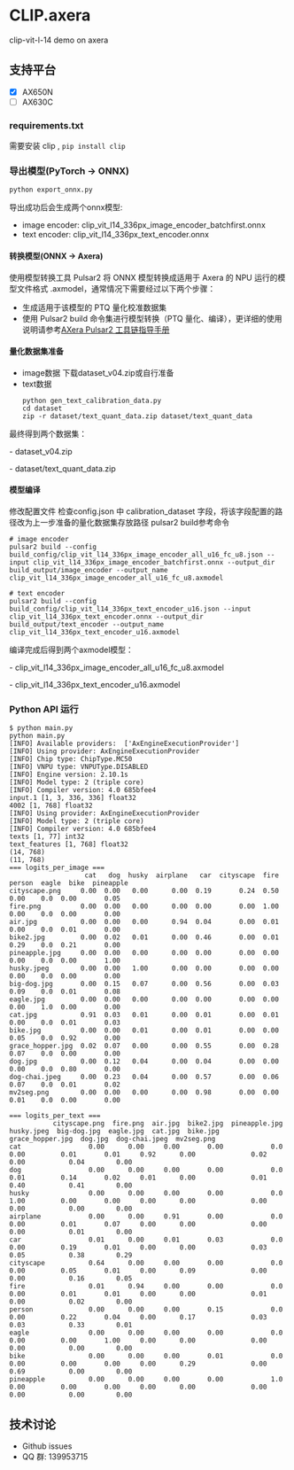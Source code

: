 # CLIP.axera
clip-vit-l-14 demo on axera

## 支持平台
- [x] AX650N
- [ ] AX630C

### requirements.txt

需要安装 clip , `pip install clip`

### 导出模型(PyTorch -> ONNX)
```
python export_onnx.py
```
导出成功后会生成两个onnx模型:
- image encoder: clip_vit_l14_336px_image_encoder_batchfirst.onnx
- text encoder: clip_vit_l14_336px_text_encoder.onnx


#### 转换模型(ONNX -> Axera)
使用模型转换工具 Pulsar2 将 ONNX 模型转换成适用于 Axera 的 NPU 运行的模型文件格式 .axmodel，通常情况下需要经过以下两个步骤：

- 生成适用于该模型的 PTQ 量化校准数据集
- 使用 Pulsar2 build 命令集进行模型转换（PTQ 量化、编译），更详细的使用说明请参考[AXera Pulsar2 工具链指导手册](https://pulsar2-docs.readthedocs.io/zh-cn/latest/index.html)


#### 量化数据集准备
- image数据
下载dataset_v04.zip或自行准备
- text数据
    ```
    python gen_text_calibration_data.py
    cd dataset
    zip -r dataset/text_quant_data.zip dataset/text_quant_data
    ```
最终得到两个数据集：

\- dataset_v04.zip

\- dataset/text_quant_data.zip

#### 模型编译
修改配置文件
检查config.json 中 calibration_dataset 字段，将该字段配置的路径改为上一步准备的量化数据集存放路径
pulsar2 build参考命令
```
# image encoder
pulsar2 build --config build_config/clip_vit_l14_336px_image_encoder_all_u16_fc_u8.json --input clip_vit_l14_336px_image_encoder_batchfirst.onnx --output_dir build_output/image_encoder --output_name clip_vit_l14_336px_image_encoder_all_u16_fc_u8.axmodel

# text encoder
pulsar2 build --config build_config/clip_vit_l14_336px_text_encoder_u16.json --input clip_vit_l14_336px_text_encoder.onnx --output_dir build_output/text_encoder --output_name clip_vit_l14_336px_text_encoder_u16.axmodel
```
编译完成后得到两个axmodel模型：

\- clip_vit_l14_336px_image_encoder_all_u16_fc_u8.axmodel

\- clip_vit_l14_336px_text_encoder_u16.axmodel


### Python API 运行
```shell
$ python main.py 
python main.py
[INFO] Available providers:  ['AxEngineExecutionProvider']
[INFO] Using provider: AxEngineExecutionProvider
[INFO] Chip type: ChipType.MC50
[INFO] VNPU type: VNPUType.DISABLED
[INFO] Engine version: 2.10.1s
[INFO] Model type: 2 (triple core)
[INFO] Compiler version: 4.0 685bfee4
input.1 [1, 3, 336, 336] float32
4002 [1, 768] float32
[INFO] Using provider: AxEngineExecutionProvider
[INFO] Model type: 2 (triple core)
[INFO] Compiler version: 4.0 685bfee4
texts [1, 77] int32
text_features [1, 768] float32
(14, 768)
(11, 768)
=== logits_per_image ===
                   cat   dog  husky  airplane   car  cityscape  fire  person  eagle  bike  pineapple
cityscape.png     0.00  0.00   0.00      0.00  0.19       0.24  0.50    0.00    0.0  0.00       0.05
fire.png          0.00  0.00   0.00      0.00  0.00       0.00  1.00    0.00    0.0  0.00       0.00
air.jpg           0.00  0.00   0.00      0.94  0.04       0.00  0.01    0.00    0.0  0.01       0.00
bike2.jpg         0.00  0.02   0.01      0.00  0.46       0.00  0.01    0.29    0.0  0.21       0.00
pineapple.jpg     0.00  0.00   0.00      0.00  0.00       0.00  0.00    0.00    0.0  0.00       1.00
husky.jpeg        0.00  0.00   1.00      0.00  0.00       0.00  0.00    0.00    0.0  0.00       0.00
big-dog.jpg       0.00  0.15   0.07      0.00  0.56       0.00  0.03    0.09    0.0  0.01       0.08
eagle.jpg         0.00  0.00   0.00      0.00  0.00       0.00  0.00    0.00    1.0  0.00       0.00
cat.jpg           0.91  0.03   0.01      0.00  0.01       0.00  0.01    0.00    0.0  0.01       0.03
bike.jpg          0.00  0.00   0.01      0.00  0.01       0.00  0.00    0.05    0.0  0.92       0.00
grace_hopper.jpg  0.02  0.07   0.00      0.00  0.55       0.00  0.28    0.07    0.0  0.00       0.00
dog.jpg           0.00  0.12   0.04      0.00  0.04       0.00  0.00    0.00    0.0  0.80       0.00
dog-chai.jpeg     0.00  0.23   0.04      0.00  0.57       0.00  0.06    0.07    0.0  0.01       0.02
mv2seg.png        0.00  0.00   0.00      0.00  0.98       0.00  0.00    0.01    0.0  0.00       0.00

=== logits_per_text ===
           cityscape.png  fire.png  air.jpg  bike2.jpg  pineapple.jpg  husky.jpeg  big-dog.jpg  eagle.jpg  cat.jpg  bike.jpg  grace_hopper.jpg  dog.jpg  dog-chai.jpeg  mv2seg.png
cat                 0.00      0.00     0.00       0.00            0.0        0.00         0.01       0.01     0.92      0.00              0.02     0.00           0.04        0.00
dog                 0.00      0.00     0.00       0.00            0.0        0.01         0.14       0.02     0.01      0.00              0.01     0.40           0.41        0.00
husky               0.00      0.00     0.00       0.00            0.0        1.00         0.00       0.00     0.00      0.00              0.00     0.00           0.00        0.00
airplane            0.00      0.00     0.91       0.00            0.0        0.00         0.01       0.07     0.00      0.00              0.00     0.00           0.01        0.00
car                 0.01      0.00     0.01       0.03            0.0        0.00         0.19       0.01     0.00      0.00              0.03     0.05           0.38        0.29
cityscape           0.64      0.00     0.00       0.00            0.0        0.00         0.05       0.01     0.00      0.09              0.00     0.00           0.16        0.05
fire                0.01      0.94     0.00       0.00            0.0        0.00         0.01       0.01     0.00      0.00              0.01     0.00           0.02        0.00
person              0.00      0.00     0.00       0.15            0.0        0.00         0.22       0.04     0.00      0.17              0.03     0.03           0.33        0.01
eagle               0.00      0.00     0.00       0.00            0.0        0.00         0.00       1.00     0.00      0.00              0.00     0.00           0.00        0.00
bike                0.00      0.00     0.00       0.01            0.0        0.00         0.00       0.00     0.00      0.29              0.00     0.69           0.00        0.00
pineapple           0.00      0.00     0.00       0.00            1.0        0.00         0.00       0.00     0.00      0.00              0.00     0.00           0.00        0.00
```


## 技术讨论

- Github issues
- QQ 群: 139953715